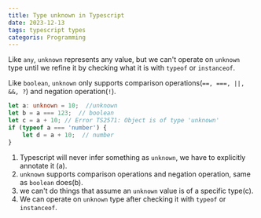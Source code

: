 ```yaml
---
title: Type unknown in Typescript
date: 2023-12-13
tags: typescript types
categoris: Programming
---
```


Like `any`, `unknown` represents any value, but we can't operate on `unknown` type until we refine it by checking what it is with `typeof` or `instanceof`.

Like `boolean`, `unknown` only supports comparison operations(`==, ===, ||, &&, ?`) and negation operation(`!`).

```typescript
let a: unknown = 10;  //unknown
let b = a === 123;  // boolean
let c = a + 10; // Error TS2571: Object is of type 'unknown'
if (typeof a === 'number') {
	let d = a + 10;  // number
}
```

1. Typescript will never infer something as `unknown`, we have to explicitly annotate it (a).
2.  `unknown` supports comparison operations and negation operation, same as  `boolean` does(b).
3.  we can't do things that assume an `unknown` value is of a specific type(c).
4.  We can operate on `unknown` type after checking it with `typeof` or `instanceof`.